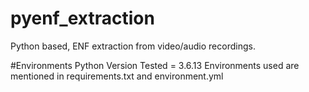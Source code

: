 # pyenf_extraction
Python based, ENF extraction from video/audio recordings. 

#Environments
Python Version Tested = 3.6.13
Environments used are mentioned in requirements.txt and environment.yml


